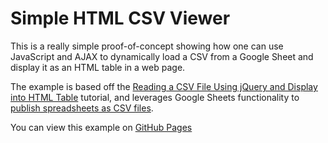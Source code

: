 # Simple HTML CSV Viewer

This is a really simple proof-of-concept showing how one can use JavaScript and AJAX to dynamically load a CSV from a Google Sheet and display it as an HTML table in a web page.

The example is based off the [Reading a CSV File Using jQuery and Display into HTML Table](https://www.js-tutorials.com/jquery-tutorials/reading-csv-file-using-jquery/) tutorial, and leverages Google Sheets functionality to [publish spreadsheets as CSV files](https://support.google.com/docs/answer/183965).

You can view this example on [GitHub Pages](https://mattcen.github.io/simple-html-csv-viewer)
